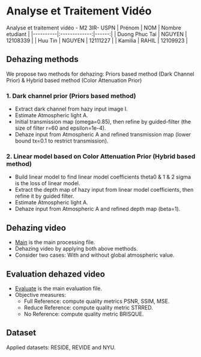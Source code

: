 # Analyse et Traitement Vidéo
Analyse et traitement vidéo - M2 3IR- USPN
| Prénom   |      NOM      |  Nombre etudiant |
|----------|:-------------:|------:|
| Duong Phuc Tai |  NGUYEN | 12108339 |
| Huu Tin |  NGUYEN | 12111227 |
| Kamilia |    RAHIL   |   12109923 |
## Dehazing methods
We propose two methods for dehazing: Priors based method (Dark Channel Prior) & Hybrid based method (Color Attenuation Prior)
### 1. Dark channel prior (Priors based method)
<!-- ./code/dcp/dehaze.ipynb -->
+ Extract dark channel from hazy input image I.
+ Estimate Atmospheric light A.
+ Initial transmission map (omega=0.85), then refine by guided-filter (the size of filter r=60 and epsilon=1e-4).
+ Dehaze input from Atmospheric A and refined transmission map (lower bound tx=0.1 to restrict transmission).
### 2. Linear model based on Color Attenuation Prior (Hybrid based method)
<!-- ./code/cap/dehaze.py -->
+ Build linear model to find linear model coefficients theta0 & 1 & 2 sigma is the loss of linear model.
+ Extract the depth map of hazy input from linear model coefficients, then refine it by guided filter.
+ Estimate Atmospheric light A.
+ Dehaze input from Atmospheric A and refined depth map (beta=1).
## Dehazing video
+ [Main](./code/main_dehaze_video.ipynb) is the main processing file.
+ Dehazing video by applying both above methods.
+ Consider two cases: With and without global atmospheric value.
## Evaluation dehazed video
<!-- ./code/evaluation.ipynb -->
+ [Evaluate](./code/evaluation.ipynb) is the main evaluation file.
+ Objective measures: 
    - Full Reference: compute quality metrics PSNR, SSIM, MSE.
    - Reduce Reference: compute quality metric STRRED.
    - No Reference: compute quality metric BRISQUE.
## Dataset
Applied datasets: RESIDE, REVIDE and NYU.
